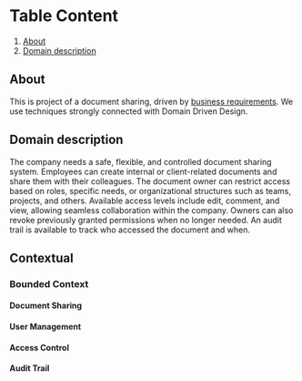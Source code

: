 # Table Content
1. [About](#about)
2. [Domain description](#domain-description)

## About
This is project of a document sharing, driven by [business requirements](#domain-description). We use techniques strongly connected with Domain Driven Design.

## Domain description
The company needs a safe, flexible, and controlled document sharing system. Employees can create internal or client-related documents and share them with their colleagues. The document owner can restrict access based on roles, specific needs, or organizational structures such as teams, projects, and others. Available access levels include edit, comment, and view, allowing seamless collaboration within the company. Owners can also revoke previously granted permissions when no longer needed. An audit trail is available to track who accessed the document and when.

## Contextual

### Bounded Context

#### Document Sharing

#### User Management

#### Access Control

#### Audit Trail
